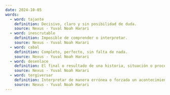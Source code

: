 ```yaml
---
date: 2024-10-05
words:
  - word: tajante
    definition: Decisivo, claro y sin posibilidad de duda.
    source: Nexus - Yuval Noah Harari
  - word: inescrutable
    definition: Imposible de comprender o interpretar.
    source: Nexus - Yuval Noah Harari
  - word: cabal
    definition: Completo, perfecto, sin falta de nada.
    source: Nexus - Yuval Noah Harari
  - word: desenlace
    definition: El final o resultado de una historia, situación o proceso.
    source: Nexus - Yuval Noah Harari
  - word: tergiversar
    definition: Interpretar de manera errónea o forzada un acontecimiento o palabras. 
    source: Nexus - Yuval Noah Harari 
---
```

